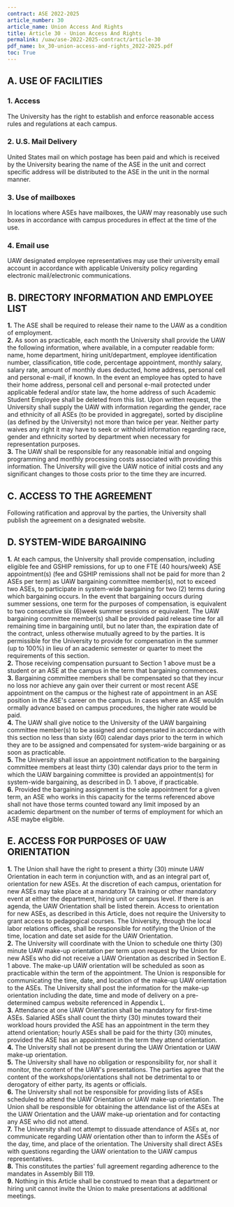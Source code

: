 ```yaml
---
contract: ASE 2022-2025
article_number: 30
article_name: Union Access And Rights 
title: Article 30 - Union Access And Rights 
permalink: /uaw/ase-2022-2025-contract/article-30
pdf_name: bx_30-union-access-and-rights_2022-2025.pdf
toc: True
---
```



## A. USE OF FACILITIES

### 1. Access

The University has the right to establish and enforce reasonable access rules and regulations at each campus.

### 2. U.S. Mail Delivery

United States mail on which postage has been paid and which is received by the University bearing the name of the ASE in the unit and correct specific address will be distributed to the ASE in the unit in the normal manner.

### 3. Use of mailboxes

In locations where ASEs have mailboxes, the UAW may reasonably use such boxes in accordance with campus procedures in effect at the time of the use.

### 4. Email use

UAW designated employee representatives may use their university email account in accordance with applicable University policy regarding electronic mail/electronic communications.

## B. DIRECTORY INFORMATION AND EMPLOYEE LIST

<div class="lvl2"><b>1.</b> The ASE shall be required to release their name to the UAW as a condition of employment.</div>
<div class="lvl2"><b>2.</b> As soon as practicable, each month the University shall provide the UAW the following information, where available, in a computer readable form: name, home department, hiring unit/department, employee identification number, classification, title code, percentage appointment, monthly salary, salary rate, amount of monthly dues deducted, home address, personal cell and personal e-mail, if known. In the event an employee has opted to have their home address, personal cell and personal e-mail protected under applicable federal and/or state law, the home address of such Academic Student Employee shall be deleted from this list. Upon written request, the University shall supply the UAW with information regarding the gender, race and ethnicity of all ASEs (to be provided in aggregate), sorted by discipline (as defined by the University) not more than twice per year. Neither party waives any right it may have to seek or withhold information regarding race, gender and ethnicity sorted by department when necessary for representation purposes.</div>
<div class="lvl2"><b>3.</b> The UAW shall be responsible for any reasonable initial and ongoing programming and monthly processing costs associated with providing this information. The University will give the UAW notice of initial costs and any significant changes to those costs prior to the time they are incurred.</div>

## C. ACCESS TO THE AGREEMENT

Following ratification and approval by the parties, the University shall publish the agreement on a designated website.

## D. SYSTEM-WIDE BARGAINING

<div class="lvl2"><b>1.</b> At each campus, the University shall provide compensation, including eligible fee and GSHIP remissions, for up to one FTE (40 hours/week) ASE appointment(s) (fee and GSHIP remissions shall not be paid for more than 2 ASEs per term) as UAW bargaining committee member(s), not to exceed two ASEs, to participate in system-wide bargaining for two (2) terms during which bargaining occurs. In the event that bargaining occurs during summer sessions, one term for the purposes of compensation, is equivalent to two consecutive six (6)week summer sessions or equivalent. The UAW bargaining committee member(s) shall be provided paid release time for all remaining time in bargaining until, but no later than, the expiration date of the contract, unless otherwise mutually agreed to by the parties. It is permissible for the University to provide for compensation in the summer (up to 100%) in lieu of an academic semester or quarter to meet the requirements of this section.</div>
<div class="lvl2"><b>2.</b> Those receiving compensation pursuant to Section 1 above must be a student or an ASE at the campus in the term that bargaining commences.</div>
<div class="lvl2"><b>3.</b> Bargaining committee members shall be compensated so that they incur no loss nor achieve any gain over their current or most recent ASE appointment on the campus or the highest rate of appointment in an ASE position in the ASE's career on the campus. In cases where an ASE wouldn ormally advance based on campus procedures, the higher rate would be paid.</div>
<div class="lvl2"><b>4.</b> The UAW shall give notice to the University of the UAW bargaining committee member(s) to be assigned and compensated in accordance with this section no less than sixty (60) calendar days prior to the term in which they are to be assigned and compensated for system-wide bargaining or as soon as practicable.</div>
<div class="lvl2"><b>5.</b> The University shall issue an appointment notification to the bargaining committee members at least thirty (30) calendar days prior to the term in which the UAW bargaining committee is provided an appointment(s) for system-wide bargaining, as described in D. 1 above, if practicable.</div>
<div class="lvl2"><b>6.</b> Provided the bargaining assignment is the sole appointment for a given term, an ASE who works in this capacity for the terms referenced above shall not have those terms counted toward any limit imposed by an academic department on the number of terms of employment for which an ASE maybe eligible.</div>

## E. ACCESS FOR PURPOSES OF UAW ORIENTATION

<div class="lvl2"><b>1.</b> The Union shall have the right to present a thirty (30) minute UAW Orientation in each term in conjunction with, and as an integral part of, orientation for new ASEs. At the discretion of each campus, orientation for new ASEs may take place at a mandatory TA training or other mandatory event at either the department, hiring unit or campus level. If there is an agenda, the UAW Orientation shall be listed therein. Access to orientation for new ASEs, as described in this Article, does not require the University to grant access to pedagogical courses. The University, through the local labor relations offices, shall be responsible for notifying the Union of the time, location and date set aside for the UAW Orientation.</div>
<div class="lvl2"><b>2.</b> The University will coordinate with the Union to schedule one thirty (30) minute UAW make-up orientation per term upon request by the Union for new ASEs who did not receive a UAW Orientation as described in Section E. 1 above. The make-up UAW orientation will be scheduled as soon as practicable within the term of the appointment. The Union is responsible for communicating the time, date, and location of the make-up UAW orientation to the ASEs. The University shall post the information for the make-up orientation including the date, time and mode of delivery on a pre-determined campus website referenced in Appendix L.</div>
<div class="lvl2"><b>3.</b> Attendance at one UAW Orientation shall be mandatory for first-time ASEs. Salaried ASEs shall count the thirty (30) minutes toward their workload hours provided the ASE has an appointment in the term they attend orientation; hourly ASEs shall be paid for the thirty (30) minutes, provided the ASE has an appointment in the term they attend orientation.</div>
<div class="lvl2"><b>4.</b> The University shall not be present during the UAW Orientation or UAW make-up orientation.</div>
<div class="lvl2"><b>5.</b> The University shall have no obligation or responsibility for, nor shall it monitor, the content of the UAW's presentations. The parties agree that the content of the workshops/orientations shall not be detrimental to or derogatory of either party, its agents or officials.</div>
<div class="lvl2"><b>6.</b> The University shall not be responsible for providing lists of ASEs scheduled to attend the UAW Orientation or UAW make-up orientation. The Union shall be responsible for obtaining the attendance list of the ASEs at the UAW Orientation and the UAW make-up orientation and for contacting any ASE who did not attend.</div>
<div class="lvl2"><b>7.</b> The University shall not attempt to dissuade attendance of ASEs at, nor communicate regarding UAW orientation other than to inform the ASEs of the day, time, and place of the orientation. The University shall direct ASEs with questions regarding the UAW orientation to the UAW campus representatives.</div>
<div class="lvl2"><b>8.</b> This constitutes the parties' full agreement regarding adherence to the mandates in Assembly Bill 119.</div>
<div class="lvl2"><b>9.</b> Nothing in this Article shall be construed to mean that a department or hiring unit cannot invite the Union to make presentations at additional meetings.</div>

